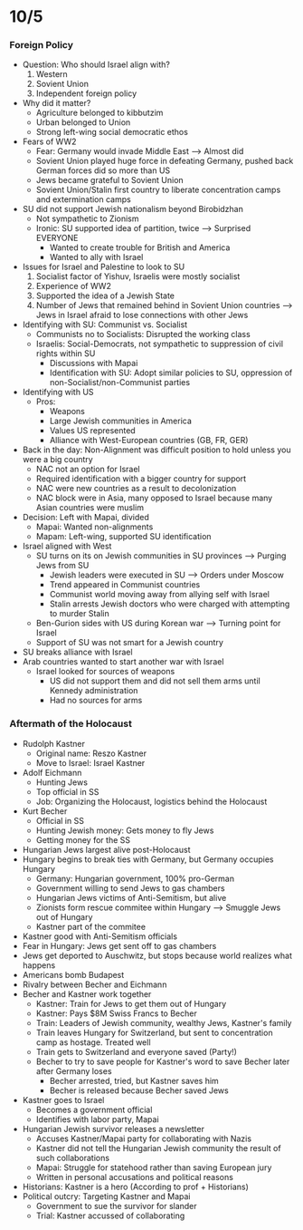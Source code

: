 # 10/5
### Foreign Policy
- Question: Who should Israel align with?
	1. Western
	2. Sovient Union
	3. Independent foreign policy
- Why did it matter?
	- Agriculture belonged to kibbutzim
	- Urban belonged to Union
	- Strong left-wing social democratic ethos
- Fears of WW2
	- Fear: Germany would invade Middle East --> Almost did
	- Sovient Union played huge force in defeating Germany, pushed back German forces did so more than US
	- Jews became grateful to Sovient Union
	- Sovient Union/Stalin first country to liberate concentration camps and extermination camps
- SU did not support Jewish nationalism beyond Birobidzhan
	- Not sympathetic to Zionism
	- Ironic: SU supported idea of partition, twice --> Surprised EVERYONE
		- Wanted to create trouble for British and America
		- Wanted to ally with Israel
- Issues for Israel and Palestine to look to SU
	1. Socialist factor of Yishuv, Israelis were mostly socialist
	2. Experience of WW2
	3. Supported the idea of a Jewish State
	4. Number of Jews that remained behind in Sovient Union countries --> Jews in Israel afraid to lose connections with other Jews
- Identifying with SU: Communist vs. Socialist
	- Communists no to Socialists: Disrupted the working class
	- Israelis: Social-Democrats, not sympathetic to suppression of civil rights within SU
		- Discussions with Mapai
		- Identification with SU: Adopt similar policies to SU, oppression of non-Socialist/non-Communist parties
- Identifying with US
	- Pros:
		- Weapons
		- Large Jewish communities in America
		- Values US represented
		- Alliance with West-European countries (GB, FR, GER)
- Back in the day: Non-Alignment was difficult position to hold unless you were a big country
	- NAC not an option for Israel
	- Required identification with a bigger country for support
	- NAC were new countries as a result to decolonization
	- NAC block were in Asia, many opposed to Israel because many Asian countries were muslim
- Decision: Left with Mapai, divided
	- Mapai: Wanted non-alignments
	- Mapam: Left-wing, supported SU identification
- Israel aligned with West
	- SU turns on its on Jewish communities in SU provinces --> Purging Jews from SU
		- Jewish leaders were executed in SU --> Orders under Moscow
		- Trend appeared in Communist countries
		- Communist world moving away from allying self with Israel
		- Stalin arrests Jewish doctors who were charged with attempting to murder Stalin
	- Ben-Gurion sides with US during Korean war --> Turning point for Israel
	- Support of SU was not smart for a Jewish country
- SU breaks alliance with Israel
- Arab countries wanted to start another war with Israel
	- Israel looked for sources of weapons
		- US did not support them and did not sell them arms until Kennedy administration 
		- Had no sources for arms

### Aftermath of the Holocaust
- Rudolph Kastner
	- Original name: Reszo Kastner
	- Move to Israel: Israel Kastner
- Adolf Eichmann
	- Hunting Jews
	- Top official in SS
	- Job: Organizing the Holocaust, logistics behind the Holocaust
- Kurt Becher
	- Official in SS
	- Hunting Jewish money: Gets money to fly Jews
	- Getting money for the SS
- Hungarian Jews largest alive post-Holocaust
- Hungary begins to break ties with Germany, but Germany occupies Hungary
	- Germany: Hungarian government, 100% pro-German
	- Government willing to send Jews to gas chambers
	- Hungarian Jews victims of Anti-Semitism, but alive
	- Zionists form rescue commitee within Hungary --> Smuggle Jews out of Hungary
	- Kastner part of the commitee
- Kastner good with Anti-Semitism officials
- Fear in Hungary: Jews get sent off to gas chambers
- Jews get deported to Auschwitz, but stops because world realizes what happens
- Americans bomb Budapest
- Rivalry between Becher and Eichmann
- Becher and Kastner work together
	- Kastner: Train for Jews to get them out of Hungary
	- Kastner: Pays $8M Swiss Francs to Becher
	- Train: Leaders of Jewish community, wealthy Jews, Kastner's family
	- Train leaves Hungary for Switzerland, but sent to concentration camp as hostage. Treated well
	- Train gets to Switzerland and everyone saved (Party!)
	- Becher to try to save people for Kastner's word to save Becher later after Germany loses
		- Becher arrested, tried, but Kastner saves him
		- Becher is released because Becher saved Jews
- Kastner goes to Israel
	- Becomes a government official
	- Identifies with labor party, Mapai
- Hungarian Jewish survivor releases a newsletter
	- Accuses Kastner/Mapai party for collaborating with Nazis
	- Kastner did not tell the Hungarian Jewish community the result of such collaborations
	- Mapai: Struggle for statehood rather than saving European jury
	- Written in personal accusations and political reasons
- Historians: Kastner is a hero (According to prof + Historians)
- Political outcry: Targeting Kastner and Mapai
	- Government to sue the survivor for slander
	- Trial: Kastner accussed of collaborating
